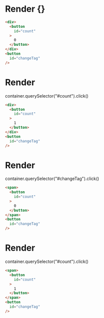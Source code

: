 # Render {}
```html
<div>
  <button
    id="count"
  >
    0
  </button>
</div>
<button
  id="changeTag"
/>
```


# Render 
container.querySelector("#count").click()

```html
<div>
  <button
    id="count"
  >
    1
  </button>
</div>
<button
  id="changeTag"
/>
```


# Render 
container.querySelector("#changeTag").click()

```html
<span>
  <button
    id="count"
  >
    0
  </button>
</span>
<button
  id="changeTag"
/>
```


# Render 
container.querySelector("#count").click()

```html
<span>
  <button
    id="count"
  >
    1
  </button>
</span>
<button
  id="changeTag"
/>
```